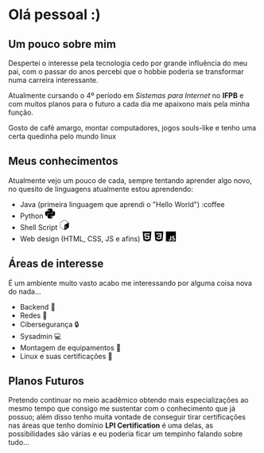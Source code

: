 
# Olá pessoal :)

## Um pouco sobre mim

Despertei o interesse pela tecnologia cedo por grande influência do meu pai, com o passar do anos percebi que o hobbie poderia se transformar numa carreira interessante.

Atualmente cursando o 4º período em *Sistemas para Internet* no **IFPB** e com muitos planos para o futuro a cada dia me apaixono mais pela minha função.

Gosto de café amargo, montar computadores, jogos souls-like e tenho uma certa quedinha pelo mundo linux

## Meus conhecimentos

Atualmente vejo um pouco de cada, sempre tentando aprender algo novo, no quesito de linguagens atualmente estou aprendendo:

- Java (primeira linguagem que aprendi o "Hello World") :coffee
- Python <svg role="img" viewBox="0 0 24 24" width="20" height="20" xmlns="http://www.w3.org/2000/svg"><title>Python</title><path d="M14.25.18l.9.2.73.26.59.3.45.32.34.34.25.34.16.33.1.3.04.26.02.2-.01.13V8.5l-.05.63-.13.55-.21.46-.26.38-.3.31-.33.25-.35.19-.35.14-.33.1-.3.07-.26.04-.21.02H8.77l-.69.05-.59.14-.5.22-.41.27-.33.32-.27.35-.2.36-.15.37-.1.35-.07.32-.04.27-.02.21v3.06H3.17l-.21-.03-.28-.07-.32-.12-.35-.18-.36-.26-.36-.36-.35-.46-.32-.59-.28-.73-.21-.88-.14-1.05-.05-1.23.06-1.22.16-1.04.24-.87.32-.71.36-.57.4-.44.42-.33.42-.24.4-.16.36-.1.32-.05.24-.01h.16l.06.01h8.16v-.83H6.18l-.01-2.75-.02-.37.05-.34.11-.31.17-.28.25-.26.31-.23.38-.2.44-.18.51-.15.58-.12.64-.1.71-.06.77-.04.84-.02 1.27.05zm-6.3 1.98l-.23.33-.08.41.08.41.23.34.33.22.41.09.41-.09.33-.22.23-.34.08-.41-.08-.41-.23-.33-.33-.22-.41-.09-.41.09zm13.09 3.95l.28.06.32.12.35.18.36.27.36.35.35.47.32.59.28.73.21.88.14 1.04.05 1.23-.06 1.23-.16 1.04-.24.86-.32.71-.36.57-.4.45-.42.33-.42.24-.4.16-.36.09-.32.05-.24.02-.16-.01h-8.22v.82h5.84l.01 2.76.02.36-.05.34-.11.31-.17.29-.25.25-.31.24-.38.2-.44.17-.51.15-.58.13-.64.09-.71.07-.77.04-.84.01-1.27-.04-1.07-.14-.9-.2-.73-.25-.59-.3-.45-.33-.34-.34-.25-.34-.16-.33-.1-.3-.04-.25-.02-.2.01-.13v-5.34l.05-.64.13-.54.21-.46.26-.38.3-.32.33-.24.35-.2.35-.14.33-.1.3-.06.26-.04.21-.02.13-.01h5.84l.69-.05.59-.14.5-.21.41-.28.33-.32.27-.35.2-.36.15-.36.1-.35.07-.32.04-.28.02-.21V6.07h2.09l.14.01zm-6.47 14.25l-.23.33-.08.41.08.41.23.33.33.23.41.08.41-.08.33-.23.23-.33.08-.41-.08-.41-.23-.33-.33-.23-.41-.08-.41.08z"/></svg>
- Shell Script <svg role="img" viewBox="0 0 24 24" width="20" height="20" xmlns="http://www.w3.org/2000/svg"><title>GNU Bash</title><path d="M21.038,4.9l-7.577-4.498C13.009,0.134,12.505,0,12,0c-0.505,0-1.009,0.134-1.462,0.403L2.961,4.9 C2.057,5.437,1.5,6.429,1.5,7.503v8.995c0,1.073,0.557,2.066,1.462,2.603l7.577,4.497C10.991,23.866,11.495,24,12,24 c0.505,0,1.009-0.134,1.461-0.402l7.577-4.497c0.904-0.537,1.462-1.529,1.462-2.603V7.503C22.5,6.429,21.943,5.437,21.038,4.9z M15.17,18.946l0.013,0.646c0.001,0.078-0.05,0.167-0.111,0.198l-0.383,0.22c-0.061,0.031-0.111-0.007-0.112-0.085L14.57,19.29 c-0.328,0.136-0.66,0.169-0.872,0.084c-0.04-0.016-0.057-0.075-0.041-0.142l0.139-0.584c0.011-0.046,0.036-0.092,0.069-0.121 c0.012-0.011,0.024-0.02,0.036-0.026c0.022-0.011,0.043-0.014,0.062-0.006c0.229,0.077,0.521,0.041,0.802-0.101 c0.357-0.181,0.596-0.545,0.592-0.907c-0.003-0.328-0.181-0.465-0.613-0.468c-0.55,0.001-1.064-0.107-1.072-0.917 c-0.007-0.667,0.34-1.361,0.889-1.8l-0.007-0.652c-0.001-0.08,0.048-0.168,0.111-0.2l0.37-0.236 c0.061-0.031,0.111,0.007,0.112,0.087l0.006,0.653c0.273-0.109,0.511-0.138,0.726-0.088c0.047,0.012,0.067,0.076,0.048,0.151 l-0.144,0.578c-0.011,0.044-0.036,0.088-0.065,0.116c-0.012,0.012-0.025,0.021-0.038,0.028c-0.019,0.01-0.038,0.013-0.057,0.009 c-0.098-0.022-0.332-0.073-0.699,0.113c-0.385,0.195-0.52,0.53-0.517,0.778c0.003,0.297,0.155,0.387,0.681,0.396 c0.7,0.012,1.003,0.318,1.01,1.023C16.105,17.747,15.736,18.491,15.17,18.946z M19.143,17.859c0,0.06-0.008,0.116-0.058,0.145 l-1.916,1.164c-0.05,0.029-0.09,0.004-0.09-0.056v-0.494c0-0.06,0.037-0.093,0.087-0.122l1.887-1.129 c0.05-0.029,0.09-0.004,0.09,0.056V17.859z M20.459,6.797l-7.168,4.427c-0.894,0.523-1.553,1.109-1.553,2.187v8.833 c0,0.645,0.26,1.063,0.66,1.184c-0.131,0.023-0.264,0.039-0.398,0.039c-0.42,0-0.833-0.114-1.197-0.33L3.226,18.64 c-0.741-0.44-1.201-1.261-1.201-2.142V7.503c0-0.881,0.46-1.702,1.201-2.142l7.577-4.498c0.363-0.216,0.777-0.33,1.197-0.33 c0.419,0,0.833,0.114,1.197,0.33l7.577,4.498c0.624,0.371,1.046,1.013,1.164,1.732C21.686,6.557,21.12,6.411,20.459,6.797z"/></svg>
- Web design (HTML, CSS, JS e afins) <svg role="img" viewBox="0 0 24 24" width="20" height="20" xmlns="http://www.w3.org/2000/svg"><title>HTML5</title><path d="M1.5 0h21l-1.91 21.563L11.977 24l-8.564-2.438L1.5 0zm7.031 9.75l-.232-2.718 10.059.003.23-2.622L5.412 4.41l.698 8.01h9.126l-.326 3.426-2.91.804-2.955-.81-.188-2.11H6.248l.33 4.171L12 19.351l5.379-1.443.744-8.157H8.531z"/></svg> <svg role="img" viewBox="0 0 24 24" widht="20" height="20" xmlns="http://www.w3.org/2000/svg"><title>CSS3</title><path d="M1.5 0h21l-1.91 21.563L11.977 24l-8.565-2.438L1.5 0zm17.09 4.413L5.41 4.41l.213 2.622 10.125.002-.255 2.716h-6.64l.24 2.573h6.182l-.366 3.523-2.91.804-2.956-.81-.188-2.11h-2.61l.29 3.855L12 19.288l5.373-1.53L18.59 4.414z"/></svg> <svg role="img" viewBox="0 0 24 24" width="20" height="20" xmlns="http://www.w3.org/2000/svg"><title>JavaScript</title><path d="M0 0h24v24H0V0zm22.034 18.276c-.175-1.095-.888-2.015-3.003-2.873-.736-.345-1.554-.585-1.797-1.14-.091-.33-.105-.51-.046-.705.15-.646.915-.84 1.515-.66.39.12.75.42.976.9 1.034-.676 1.034-.676 1.755-1.125-.27-.42-.404-.601-.586-.78-.63-.705-1.469-1.065-2.834-1.034l-.705.089c-.676.165-1.32.525-1.71 1.005-1.14 1.291-.811 3.541.569 4.471 1.365 1.02 3.361 1.244 3.616 2.205.24 1.17-.87 1.545-1.966 1.41-.811-.18-1.26-.586-1.755-1.336l-1.83 1.051c.21.48.45.689.81 1.109 1.74 1.756 6.09 1.666 6.871-1.004.029-.09.24-.705.074-1.65l.046.067zm-8.983-7.245h-2.248c0 1.938-.009 3.864-.009 5.805 0 1.232.063 2.363-.138 2.711-.33.689-1.18.601-1.566.48-.396-.196-.597-.466-.83-.855-.063-.105-.11-.196-.127-.196l-1.825 1.125c.305.63.75 1.172 1.324 1.517.855.51 2.004.675 3.207.405.783-.226 1.458-.691 1.811-1.411.51-.93.402-2.07.397-3.346.012-2.054 0-4.109 0-6.179l.004-.056z"/></svg>

## Áreas de interesse

É um ambiente muito vasto acabo me interessando por alguma coisa nova do nada...

- Backend :file_folder:
- Redes :signal_strength:
- Cibersegurança :lock:
- Sysadmin :computer:
- Montagem de equipamentos :wrench:
- Linux e suas certificações :penguin:
  
## Planos Futuros

Pretendo continuar no meio acadêmico obtendo mais especializações ao mesmo tempo que consigo me sustentar com o conhecimento que já possuo; além disso tenho muita vontade de conseguir tirar certificações nas áreas que tenho domínio **LPI Certification** é uma delas, as possibilidades são várias e eu poderia ficar um tempinho falando sobre tudo...







